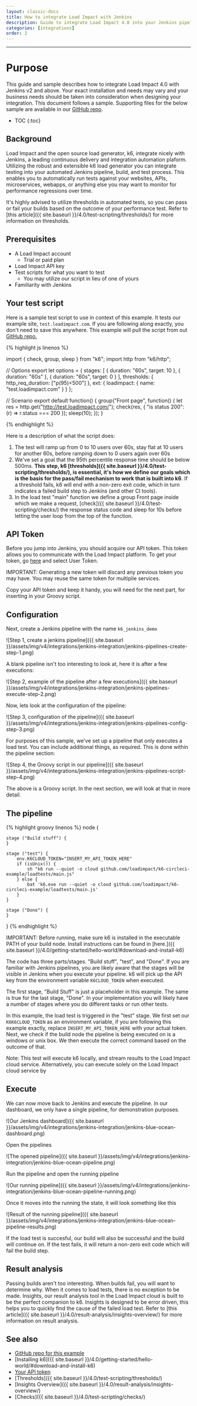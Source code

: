 ```yaml
---
layout: classic-docs
title: How to integrate Load Impact with Jenkins
description: Guide to integrate Load Impact 4.0 into your Jenkins pipeline
categories: [integrations]
order: 2
---
```


***

<h1>Purpose</h1>

This guide and sample describes how to integrate Load Impact 4.0 with Jenkins v2 and above.   Your exact installation and needs may vary and your business needs should be taken into consideration when designing your integration. This document follows a sample.  Supporting files for the below sample are available in our [GitHub repo](https://github.com/loadimpact/k6-jenkins-example).

- TOC
{:toc}

## Background

Load Impact and the open source load generator, k6, integrate nicely with Jenkins, a leading continuous delivery and integration automation plaform.  Utilizing the robust and extensible k6 load generator you can integrate testing into your automated Jenkins pipeline, build, and test process.  This enables you to automatically run tests against your websites, APIs, microservices, webapps, or anything else you may want to monitor for performance regressions over time.

It's highly advised to utilize thresholds in automated tests, so you can pass or fail your builds based on the outcome of your performance test.  Refer to [this article]({{ site.baseurl }}/4.0/test-scripting/thresholds/) for more information on thresholds.

## Prerequisites

- A Load Impact account
  - Trial or paid plan
- Load Impact API key
- Test scripts for what you want to test
  - You may utilize our script in lieu of one of yours
- Familiarity with Jenkins

## Your test script

Here is a sample test script to use in context of this example.  It tests our example site, `test.loadimpact.com`. If you are following along exactly, you don't need to save this anywhere.  This example will pull the script from out [GitHub repo.](https://github.com/loadimpact/k6-jenkins-example)

{% highlight js linenos %}

import { check, group, sleep } from "k6";
import http from "k6/http";

// Options
export let options = {
    stages: [
        { duration: "60s", target: 10 },
        { duration: "60s" },
        { duration: "60s", target: 0 }
    ],
    thresholds: {
        http_req_duration: ["p(95)<500"]
    },
    ext: {
        loadimpact: {
            name: "test.loadimpact.com"
        }
    }
};

// Scenario
export default function() {
    group("Front page", function() {
        let res = http.get("http://test.loadimpact.com/");
        check(res, {
            "is status 200": (r) => r.status === 200
        });
        sleep(10);
    });
}

{% endhighlight %}

Here is a description of what the script does:
1. The test will ramp up from 0 to 10 users over 60s, stay flat at 10 users for another 60s, before ramping down to 0 users again over 60s
2. We've set a goal that the 95th percentile response time should be below 500ms. **This step, k6 [thresholds]({{ site.baseurl }}/4.0/test-scripting/thresholds/), is essential, it's how we define our goals which is the basis for the pass/fail mechanism to work that is built into k6**. If a threshold fails, k6 will end with a non-zero exit code, which in turn indicates a failed build step to Jenkins (and other CI tools).
3. In the load test "main" function we define a group Front page inside which we make a request, [check]({{ site.baseurl }}/4.0/test-scripting/checks/) the response status code and sleep for 10s before letting the user loop from the top of the function.



## API Token

Before you jump into Jenkins, you should acquire our API token. This token allows you to communicate with the Load Impact platform.  To get your token, go [here](https://app.loadimpact.com/integrations) and select User Token.

IMPORTANT:  Generating a new token will discard any previous token you may have.  You may reuse the same token for multiplie services.

Copy your API token and keep it handy, you will need for the next part, for inserting in your Groovy script.

## Configuration

Next, create a Jenkins pipeline with the name `k6_jenkins_demo`

![Step 1, create a jenkins pipeline]({{ site.baseurl }}/assets/img/v4/integrations/jenkins-integration/jenkins-pipelines-create-step-1.png)

A blank pipeline isn't too interesting to look at, here it is after a few executions:

![Step 2, example of the pipeline after a few executions]({{ site.baseurl }}/assets/img/v4/integrations/jenkins-integration/jenkins-pipelines-execute-step-2.png)

Now, lets look at the configuration of the pipeline:

![Step 3, configuration of the pipeline]({{ site.baseurl }}/assets/img/v4/integrations/jenkins-integration/jenkins-pipelines-config-step-3.png)

For purposes of this sample, we've set up a pipeline that only executes a load test.  You can include additional things, as required. This is done within the pipeline section:

![Step 4, the Groovy script in our pipeline]({{ site.baseurl }}/assets/img/v4/integrations/jenkins-integration/jenkins-pipelines-script-step-4.png)

The above is a Groovy script. In the next section, we will look at that in more detail.

## The pipeline

{% highlight groovy linenos %}
node {

    stage ("Build stuff") {
    }

    stage ("test") {
        env.K6CLOUD_TOKEN="INSERT_MY_API_TOKEN_HERE"
        if (isUnix()) {
            sh "k6 run --quiet -o cloud github.com/loadimpact/k6-circleci-example/loadtests/main.js"
        } else {
            bat 'k6.exe run --quiet -o cloud github.com/loadimpact/k6-circleci-example/loadtests/main.js'
        }
    }

    stage ("Done") {
    }
}
{% endhighlight %}

IMPORTANT: Before running, make sure k6 is installed in the executable PATH of your build node. Install instructions can be found in [here.]({{ site.baseurl }}/4.0/getting-started/hello-world/#download-and-install-k6)

The code has three parts/stages.  "Build stuff", "test", and "Done".  If you are familiar with Jenkins pipelines, you are likely aware that the stages will be visible in Jenkins when you execute your pipeline. k6 will pick up the API key from the environment variable `K6CLOUD_TOKEN` when executed.

The first stage, "Build Stuff" is just a placeholder in this example.  The same is true for the last stage, "Done".  In your implementation you will likely have a number of stages where you do different tasks or run other tests.

In this example, the load test is triggered in the "test" stage.  We first set our `K6K6CLOUD_TOKEN` as an environment variable, if you are following this example exactly, replace `INSERT_MY_API_TOKEN_HERE` with your actual token.  Next, we check if the build node the pipeline is being executed on is a windows or unix box.  We then execute the correct command based on the outcome of that.

Note: This test will execute k6 locally, and stream results to the Load Impact cloud service.  Alternatively, you can execute solely on the Load Impact cloud service by

## Execute

We can now move back to Jenkins and execute the pipeline. In our dashboard, we only have a single pipeline, for demonstration purposes.

![Our Jenkins dashboard]({{ site.baseurl }}/assets/img/v4/integrations/jenkins-integration/jenkins-blue-ocean-dashboard.png)

Open the pipelines

![The opened pipeline]({{ site.baseurl }}/assets/img/v4/integrations/jenkins-integration/jenkins-blue-ocean-pipeline.png)

Run the pipeline and open the running pipeline

![Our running pipeline]({{ site.baseurl }}/assets/img/v4/integrations/jenkins-integration/jenkins-blue-ocean-pipeline-running.png)

Once it moves into the running the state, it will look something like this

![Result of the running pipeline]({{ site.baseurl }}/assets/img/v4/integrations/jenkins-integration/jenkins-blue-ocean-pipeline-results.png)

If the load test is succesful, our build will also be successful and the build will continue on.  If the test fails, it will return a non-zero exit code which will fail the build step.

## Result analysis

Passing builds aren't too interesting.  When builds fail, you will want to determine why.  When it comes to load tests, there is no exception to be made.  Insights, our result analysis tool in the Load Impact cloud is built to be the perfect companion to k6.  Insights is designed to be error driven, this helps you to quickly find the cause of the failed load test. Refer to [this article]({{ site.baseurl }}/4.0/result-analysis/insights-overview/) for more information on result analysis.

## See also
- [GitHub repo for this example](https://github.com/loadimpact/k6-jenkins-example)
- [Installing k6]({{ site.baseurl }}/4.0/getting-started/hello-world/#download-and-install-k6)
- [Your API token](https://app.loadimpact.com/integrations)
- [Thresholds]({{ site.baseurl }}/4.0/test-scripting/thresholds/)
- [Insights Overview]({{ site.baseurl }}/4.0/result-analysis/insights-overview/)
- [Checks]({{ site.baseurl }}/4.0/test-scripting/checks/)
